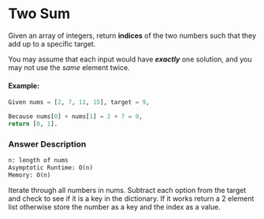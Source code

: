 # Two Sum

Given an array of integers, return **indices** of the two numbers such that they add up to a specific target.

You may assume that each input would have ***exactly*** one solution, and you may not use the *same* element twice.

#### Example:
```python
Given nums = [2, 7, 11, 15], target = 9,

Because nums[0] + nums[1] = 2 + 7 = 9,
return [0, 1].
```


### Answer Description
```python
n: length of nums
Asymptotic Runtime: O(n)
Memory: O(n)
```

Iterate through all numbers in nums. Subtract each option from the target and check to see if it is a key in the dictionary. If it works return a 2 element list otherwise store the number as a key and the index as a value.
